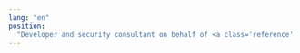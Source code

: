 ```yaml
---
lang: "en"
position:
  "Developer and security consultant on behalf of <a class='reference' title='Akron Business Technologies Srl' href='http://www.akronbt.it'>Akron Business Srl</a>."
---
```

